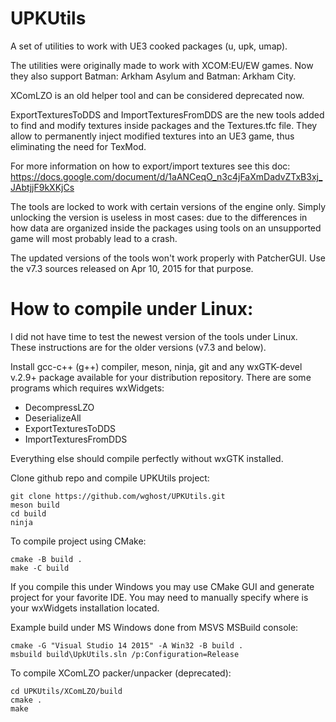 UPKUtils
========

A set of utilities to work with UE3 cooked packages (u, upk, umap).

The utilities were originally made to work with XCOM:EU/EW games. Now they also support Batman: Arkham Asylum and Batman: Arkham City.

XComLZO is an old helper tool and can be considered deprecated now.

ExportTexturesToDDS and ImportTexturesFromDDS are the new tools added to find and modify textures inside packages and the Textures.tfc file. They allow to permanently inject modified textures into an UE3 game, thus eliminating the need for TexMod.

For more information on how to export/import textures see this doc:
https://docs.google.com/document/d/1aANCeqO_n3c4jFaXmDadvZTxB3xj_JAbtjjF9kXKjCs

The tools are locked to work with certain versions of the engine only. Simply unlocking the version is useless in most cases: due to the differences in how data are organized inside the packages using tools on an unsupported game will most probably lead to a crash.

The updated versions of the tools won't work properly with PatcherGUI. Use the v7.3 sources released on Apr 10, 2015 for that purpose.


How to compile under Linux:
===========================

I did not have time to test the newest version of the tools under Linux. These instructions are for the older versions (v7.3 and below).

Install gcc-c++ (g++) compiler, meson, ninja, git and any wxGTK-devel v.2.9+ package available for your distribution repository.
There are some programs which requires wxWidgets:
 - DecompressLZO
 - DeserializeAll
 - ExportTexturesToDDS
 - ImportTexturesFromDDS

Everything else should compile perfectly without wxGTK installed.

Clone github repo and compile UPKUtils project:
```
git clone https://github.com/wghost/UPKUtils.git
meson build
cd build
ninja
```

To compile project using CMake:
```
cmake -B build .
make -C build
```
If you compile this under Windows you may use CMake GUI and generate project for your favorite IDE.
You may need to manually specify where is your wxWidgets installation located.

Example build under MS Windows done from MSVS MSBuild console:
```
cmake -G "Visual Studio 14 2015" -A Win32 -B build .
msbuild build\UpkUtils.sln /p:Configuration=Release
```

To compile XComLZO packer/unpacker (deprecated):
```
cd UPKUtils/XComLZO/build
cmake .
make
```
